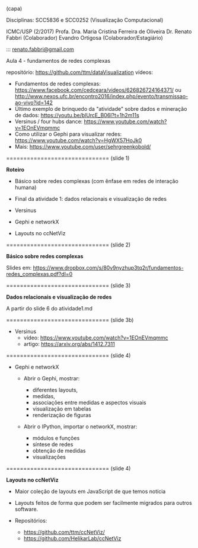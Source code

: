 (capa)

Disciplinas: SCC5836 e SCC0252 (Visualização Computacional)

ICMC/USP (2/2017)
Profa. Dra. Maria Cristina Ferreira de Oliveira
Dr. Renato Fabbri (Colaborador)
Evandro Ortigosa  (Colaborador/Estagiário)

::: renato.fabbri@gmail.com

Aula 4 - fundamentos de redes complexas

repositório: https://github.com/ttm/dataVisualization
vídeos:
* Fundamentos de redes complexas: https://www.facebook.com/cedceara/videos/626826724164371/
ou http://www.nexos.ufc.br/encontro2016/index.php/evento/transmissao-ao-vivo?id=142
* Último exemplo de brinquedo da "atividade" sobre dados e mineração de dados:
https://youtu.be/blUrcE_B06I?t=1h2m11s
* Versinus / four hubs dance:
https://www.youtube.com/watch?v=1EOnEVmqmmc
* Como utilizar o Gephi para visualizar redes:
https://www.youtube.com/watch?v=HgWX57HoJk0
* Mais: https://www.youtube.com/user/sehrgreenkobold/



















==============================
(slide 1)


**Roteiro**

* Básico sobre redes complexas (com ênfase em redes de interação humana)

* Final da atividade 1: dados relacionais e visualização de redes

* Versinus

* Gephi e networkX

* Layouts no ccNetViz

















==============================
(slide 2)



**Básico sobre redes complexas**



Slides em:
https://www.dropbox.com/s/80v9nyzhup3tq2r/fundamentos-redes_complexas.pdf?dl=0























==============================
(slide 3)

**Dados relacionais e visualização de redes**

A partir do slide 6 do atividade1.md




















==============================
(slide 3b)


* Versinus
  - vídeo: https://www.youtube.com/watch?v=1EOnEVmqmmc
  - artigo: https://arxiv.org/abs/1412.7311






==============================
(slide 4)

* Gephi e networkX

  - Abrir o Gephi, mostrar:
    * diferentes layouts,
    * medidas,
    * associações entre medidas e aspectos visuais
    * visualização em tabelas
    * renderização de figuras

  - Abrir o IPython, importar o networkX, mostrar:
    * módulos e funções
    * síntese de redes
    * obtenção de medidas
    * visualizações













==============================
(slide 4)

**Layouts no ccNetViz**

* Maior coleção de layouts em JavaScript de que temos notícia

* Layouts feitos de forma que podem ser facilmente migrados para outros software.

* Repositórios:
  - https://github.com/ttm/ccNetViz/
  - https://github.com/HelikarLab/ccNetViz


